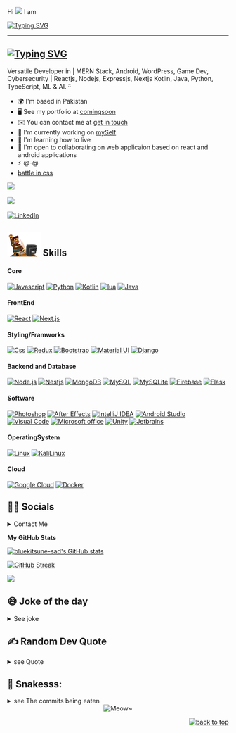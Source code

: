 <div id="tap"> </div>
<p>
  
Hi ![](https://user-images.githubusercontent.com/18350557/176309783-0785949b-9127-417c-8b55-ab5a4333674e.gif) I am 

 [![Typing SVG](https://readme-typing-svg.demolab.com?font=Indie+Flower&duration=1000&pause=500&color=1AF2F7&center=true&vCenter=true&width=70&height=35&lines=Saad;%D8%B3%D8%B9%D8%AF;%E3%82%B5%E3%83%BC%E3%83%89;%EC%82%AC%EB%93%9C;%E8%90%A8%E9%98%BF%E5%BE%B7;%E0%B0%B8%E0%B0%BE%E0%B0%A6%E0%B1%8D)](https://git.io/typing-svg)
</p>

-----
<!--
<a href="https://git.io/typing-svg"><img src="https://readme-typing-svg.demolab.com?font=Indie+Flower&weight=500&size=21&pause=1000&color=10EAF7&width=435&lines=I'm+Syed+Saad+Yousuf+Raza;I+am+a+frontend+and+backend+developer;I+am+a+web+and+android+developer;I+am+from+Pakistan" alt="Typing SVG" /></a>
-->

[![Typing SVG](https://readme-typing-svg.demolab.com?font=Indie+Flower&pause=1000&center=true&vCenter=true&width=435&lines=I'm+Syed+Saad+Yousuf+Raza;I+am+a+frontend+and+backend+developer;I+am+a+web+and+android+developer;I+am+from+Pakistan)](https://git.io/typing-svg)
-----

Versatile Developer in | MERN Stack, Android, WordPress, Game Dev, Cybersecurity | Reactjs, Nodejs, Expressjs, Nextjs Kotlin, Java, Python, TypeScript, ML & AI. ᵕ̈

*   🌍  I'm based in Pakistan
*   🖥️  See my portfolio at [comingsoon](http://comingsoon)
*   ✉️  You can contact me at [get in touch](mailto:saadshaan619@gmail.com)
*   🚀  I'm currently working on [mySelf](https://github.com/bluekitsune-sad/mentalHealthAnalyzer)
*   🧠  I'm learning how to live
*   🤝  I'm open to collaborating on web applicaion based on react and android applications
*   ⚡  @-@
*   [battle in css](https://cssbattle.dev/)


<a href="https://www.fiverr.com/saadyousuf64" target="_blank" rel="noreferrer"><img src="https://img.shields.io/badge/Fiverr-1DBF73.svg?style=for-the-badge&logo=Fiverr&logoColor=white" /></a>

<a href="https://www.x.com/@sad_yosuf" target="_blank" rel="noreferrer"><img src="https://img.shields.io/twitter/follow/sad_yosuf?logo=twitter&style=for-the-badge&color=0891b2&labelColor=1c1917" /></a>

[![LinkedIn](https://img.shields.io/badge/LinkedIn-0077B5?style=for-the-badge&logo=linkedin&logoColor=white)](https://www.linkedin.com/in/syed-saad-yousuf-raza-a83389243)

<h2> <img src="https://github.com/bluekitsune-sad/bluekitsune-sad/blob/main/assets/programming.gif" width=15% /> Skills</h2> 
  <p align="left">
    <h4>Core</h4>
    <a href="https://www.Javascript.com/"><img src="https://cdn.worldvectorlogo.com/logos/javascript-1.svg" alt="Javascript" width="36" height="36"></a>
    <a href="https://www.python.org/"><img src="https://cdn.worldvectorlogo.com/logos/python-5.svg" alt="Python" width="36" height="36"></a>
    <a href="https://kotlinlang.org/"><img src="https://cdn.worldvectorlogo.com/logos/kotlin-1.svg" alt="Kotlin" width="36" height="36"></a>
    <a href="https://www.lua.org/"><img src="https://cdn.worldvectorlogo.com/logos/lua-5.svg" alt="lua" width="36" height="36"></a>
    <a href="https://www.java.com/en/"><img src="https://cdn.worldvectorlogo.com/logos/java-4.svg" alt="Java" width="36" height="36"></a>
    <h4>FrontEnd</h4>
    <a href="https://react.dev/"><img src="https://cdn.worldvectorlogo.com/logos/react-2.svg" alt="React" width="36" height="36"></a>
    <a href="https://nextjs.org/"><img src="https://www.drupal.org/files/styles/grid-3-2x/public/project-images/nextjs-icon-dark-background.png?itok=0YHs2vTR" alt="Next.js" width="36" height="36" ></a>
<!--     <a href="https://jquery.com/"><img src="https://cdn.worldvectorlogo.com/logos/jquery-4.svg" alt="jQuery" width="36" height="36"></a> -->
    <h4>Styling/Framworks</h4>
    <a href="https://sass-lang.com/"><img src="https://cdn.worldvectorlogo.com/logos/sass-1.svg" alt="Css" width="36" height="36"></a>
    <a href="https://redux.js.org/"><img src="https://cdn.worldvectorlogo.com/logos/redux.svg" alt="Redux" width="36" height="36"></a>
    <a href="https://getbootstrap.com/docs/5.0/getting-started/introduction/"><img src="https://cdn.worldvectorlogo.com/logos/bootstrap-5-1.svg" alt="Bootstrap" width="36" height="36"></a>
    <a href="https://mui.com/"><img src="https://cdn.worldvectorlogo.com/logos/material-ui-1.svg" alt="Material UI" width="36" height="36"></a>
    <a href="https://www.djangoproject.com/"><img src="https://cdn.worldvectorlogo.com/logos/django.svg" alt="Django" width="36" height="36"></a>
    <h4>Backend and Database</h4>
    <a href="https://nodejs.org/en"><img src="https://cdn.worldvectorlogo.com/logos/nodejs-icon.svg" alt="Node.js" width="36" height="36"></a>
    <a href="https://nestjs.org/en"><img src="https://nestjs.com/logo-small-gradient.d792062c.svg" alt="Nestjs" width="36" height="36"></a>
    <a href="https://www.mongodb.com/"><img src="https://cdn.worldvectorlogo.com/logos/mongodb-icon-1.svg" alt="MongoDB" width="36" height="36"></a>
    <a href="https://www.mysql.com/"><img src="https://cdn.worldvectorlogo.com/logos/mysql-logo-pure.svg" alt="MySQL" width="36" height="36"></a>
    <a href="https://www.sqlite.org/index.html"><img src="https://cdn.worldvectorlogo.com/logos/sqlite-1.svg" alt="MySQLite" width="36" height="36"></a>
    <a href="https://firebase.google.com/"><img src="https://cdn.worldvectorlogo.com/logos/firebase-1.svg" alt="Firebase" width="36" height="36"></a>
    <a href="https://flask.palletsprojects.com/en/2.3.x/"><img src="https://flask.palletsprojects.com/en/stable/_images/flask-name.svg" alt="Flask" width="56" height="56"></a>
<!--     <h4>Others</h4> -->
    <h4>Software</h4>
    <a href="https://www.adobe.com/"><img src="https://cdn.worldvectorlogo.com/logos/photoshop-cc-4.svg" alt="Photoshop" width="36" height="36"></a>
    <a href="https://www.adobe.com/"><img src="https://cdn.worldvectorlogo.com/logos/after-effects-2019.svg" alt="After Effects" width="36" height="36"></a>
    <a href="https://www.jetbrains.com/idea/"><img src="https://cdn.worldvectorlogo.com/logos/intellij-idea-1.svg" alt="IntelliJ IDEA" width="36" height="36""></a>
    <a href="https://developer.android.com/"><img src="https://cdn.worldvectorlogo.com/logos/android-logomark.svg" alt="Android Studio" width="36" height="36""></a>
    <a href="https://code.visualstudio.com/"><img src="https://cdn.worldvectorlogo.com/logos/visual-studio-code-1.svg" alt="Visual Code" width="36" height="36""></a>
    <a href="https://www.microsoft.com"><img src="https://cdn.worldvectorlogo.com/logos/office-2.svg" alt="Microsoft office" width="36" height="36""></a>
    <a href="https://unity.com/"><img src="https://cdn.sanity.io/images/fuvbjjlp/production/36cbc8ae92c7711afb9ab1ec9f7174863f4d7c19-22x24.svg" alt="Unity" width="36" height="36""></a>
    <a href="https://www.jetbrains.com/" target="_blank" rel="noreferrer"><img src="https://cdn.worldvectorlogo.com/logos/jetbrains-1.svg" width="36" height="36" alt="Jetbrains" /></a>
    <h4>OperatingSystem</h4>
    <a href="https://www.linux.org/"><img src="https://cdn.worldvectorlogo.com/logos/linux-tux.svg" alt="Linux" width="36" height="36"></a>
    <a href="https://www.kali.org/"><img src="https://cdn.worldvectorlogo.com/logos/kali-1.svg" alt="KaliLinux" width="56" height="56"></a>
    <h4>Cloud</h4>
    <a href="https://cloud.google.com/" target="_blank" rel="noreferrer"><img src="https://raw.githubusercontent.com/danielcranney/readme-generator/main/public/icons/skills/googlecloud-colored.svg" width="36" height="36" alt="Google Cloud" /></a>
    <a href="https://www.docker.com/" target="_blank" rel="noreferrer"><img src="https://cdn.worldvectorlogo.com/logos/docker-4.svg" width="36" height="36" alt="Docker" /></a>
</p>

                    
<h2> 🤙🏻 Socials</h2> 
<details>
  <summary>Contact Me</summary>                
  <p align="left"> 
  <a href="https://www.github.com/bluekitsune-sad" target="_blank" rel="noreferrer"> <picture> <source media="(prefers-color-scheme: dark)" srcset="https://raw.githubusercontent.com/danielcranney/readme-generator/main/public/icons/socials/github-dark.svg" /> <source media="(prefers-color-scheme: light)" srcset="https://raw.githubusercontent.com/danielcranney/readme-generator/main/public/icons/socials/github.svg" /> <img src="https://raw.githubusercontent.com/danielcranney/readme-generator/main/public/icons/socials/github.svg" width="32" height="32" /> </picture> </a> 
  <!--   <a href="https://www.linkedin.com/in/syed-saad-yousuf-raza-a83389243"><img src="https://cdn.worldvectorlogo.com/logos/linkedin-icon-2.svg" alt="Linkedin" width="36" height="36""></a>
  </a> -->
  <a href="https://www.x.com/@sad_yosuf" target="_blank" rel="noreferrer"> <picture> <source media="(prefers-color-scheme: dark)" srcset="https://raw.githubusercontent.com/danielcranney/readme-generator/main/public/icons/socials/twitter-dark.svg" />       <source media="(prefers-color-scheme: light)" srcset="https://raw.githubusercontent.com/danielcranney/readme-generator/main/public/icons/socials/twitter.svg" /> <img src="https://raw.githubusercontent.com/danielcranney/readme-generator/main/public/icons/socials/twitter.svg" width="32" height="32" /> </picture> 
  </a>
  </p>
</details>

<b>My GitHub Stats</b>

<a href="http://www.github.com/bluekitsune-sad"><img src="https://github-readme-stats.vercel.app/api?username=bluekitsune-sad&show_icons=true&hide=&count_private=true&title_color=3382ed&text_color=f97316&icon_color=0891b2&bg_color=1c1917&hide_border=true&show_icons=true" alt="bluekitsune-sad's GitHub stats" /></a>


[![GitHub Streak](https://github-readme-streak-stats.herokuapp.com?user=bluekitsune-sad&theme=chartreuse-dark&hide_border=true&background=2B0202)](https://git.io/streak-stats)


![](https://github-readme-stats.vercel.app/api/top-langs?username=bluekitsune-sad&theme=midnight-purple&hide_border=false&include_all_commits=false&count_private=false&layout=compact)

<h2>😅 Joke of the day</h2>
<details>
    <summary>See joke</summary>
    <a href="https://github.com/ABSphreak/readme-jokes">
        <img src="https://readme-jokes.vercel.app/api?theme=tokyonight&hideBorder" alt="Jokes Card" />
    </a>
</details>
<h2> ✍️ Random Dev Quote</h2> 
<details>
  <summary>see Quote</summary>
  <img src="https://quotes-github-readme.vercel.app/api?type=horizontal&theme=tokyonight" alt="Quote not for you"/>
</details>

<h2> 🐍 Snakesss:</h2> 
<details>
  <summary>see The commits being eaten</summary>
  <picture>
    <source media="(prefers-color-scheme: dark)" srcset="https://raw.githubusercontent.com/bluekitsune-sad/Commit-Snake/output/github-contribution-grid-snake-dark.svg">
    <source media="(prefers-color-scheme: light)" srcset="https://raw.githubusercontent.com/bluekitsune-sad/Commit-Snake/output/github-contribution-grid-snake.svg">
    <img alt="github contribution grid snake animation" src="https://raw.githubusercontent.com/bluekitsune-sad/Commit-Snake/output/github-contribution-grid-snake.svg">
  </picture>
  
</details>

<!--/media.giphy.com/media/WUlplcMpOCEmTGBtBW/giphy.gif-->
<!--🐱CAT-->
<div align="center" ><img alt="Meow~" width="200px" height="200px" src="https://github.com/bluekitsune-sad/bluekitsune-sad/blob/main/assets/catCode.gif"></div>

<!--<p align="right"><a href="#tap"><img src="https://img.shields.io/static/v1?label&message=back+to+top&color=10EAF7&style=flat&logo" alt="back to top" /></a></p>-->
<p align="right"><a href="#tap"><img src="https://img.shields.io/static/v1?label&message=back+to+top&color=09092a&style=flat&logo" alt="back to top" /></a></p>
